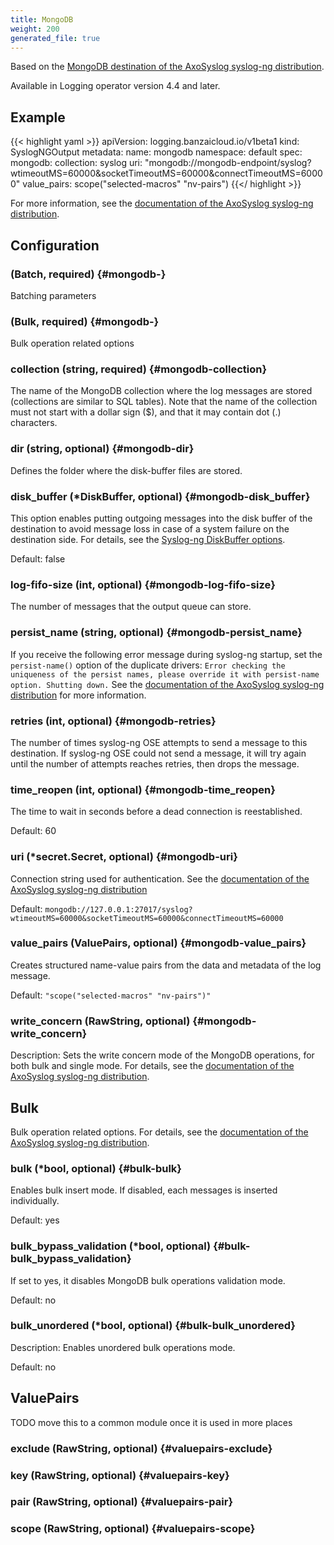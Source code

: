 ```yaml
---
title: MongoDB
weight: 200
generated_file: true
---
```


Based on the [MongoDB destination of the AxoSyslog syslog-ng distribution](https://axoflow.com/docs/axosyslog-core/chapter-destinations/configuring-destinations-mongodb/).

Available in Logging operator version 4.4 and later.

## Example

{{< highlight yaml >}}
apiVersion: logging.banzaicloud.io/v1beta1
kind: SyslogNGOutput
metadata:
  name: mongodb
  namespace: default
spec:
  mongodb:
    collection: syslog
    uri: "mongodb://mongodb-endpoint/syslog?wtimeoutMS=60000&socketTimeoutMS=60000&connectTimeoutMS=60000"
    value_pairs: scope("selected-macros" "nv-pairs")
{{</ highlight >}}

For more information, see the [documentation of the AxoSyslog syslog-ng distribution](https://axoflow.com/docs/axosyslog-core/chapter-destinations/configuring-destinations-mongodb/).


## Configuration

###  (Batch, required) {#mongodb-}

Batching parameters 


###  (Bulk, required) {#mongodb-}

Bulk operation related options 


### collection (string, required) {#mongodb-collection}

The name of the MongoDB collection where the log messages are stored (collections are similar to SQL tables). Note that the name of the collection must not start with a dollar sign ($), and that it may contain dot (.) characters. 


### dir (string, optional) {#mongodb-dir}

Defines the folder where the disk-buffer files are stored. 


### disk_buffer (*DiskBuffer, optional) {#mongodb-disk_buffer}

This option enables putting outgoing messages into the disk buffer of the destination to avoid message loss in case of a system failure on the destination side. For details, see the [Syslog-ng DiskBuffer options](../disk_buffer/).

Default: false

### log-fifo-size (int, optional) {#mongodb-log-fifo-size}

The number of messages that the output queue can store. 


### persist_name (string, optional) {#mongodb-persist_name}

If you receive the following error message during syslog-ng startup, set the `persist-name()` option of the duplicate drivers: `Error checking the uniqueness of the persist names, please override it with persist-name option. Shutting down.` See the [documentation of the AxoSyslog syslog-ng distribution](https://axoflow.com/docs/axosyslog-core/chapter-destinations/configuring-destinations-http-nonjava/reference-destination-http-nonjava/#persist-name) for more information. 


### retries (int, optional) {#mongodb-retries}

The number of times syslog-ng OSE attempts to send a message to this destination. If syslog-ng OSE could not send a message, it will try again until the number of attempts reaches retries, then drops the message. 


### time_reopen (int, optional) {#mongodb-time_reopen}

The time to wait in seconds before a dead connection is reestablished.

Default: 60

### uri (*secret.Secret, optional) {#mongodb-uri}

Connection string used for authentication. See the [documentation of the AxoSyslog syslog-ng distribution](https://axoflow.com/docs/axosyslog-core/chapter-destinations/configuring-destinations-mongodb/reference-destination-mongodb/#mongodb-option-uri) 

Default:  `mongodb://127.0.0.1:27017/syslog?wtimeoutMS=60000&socketTimeoutMS=60000&connectTimeoutMS=60000`

### value_pairs (ValuePairs, optional) {#mongodb-value_pairs}

Creates structured name-value pairs from the data and metadata of the log message.

Default: `"scope("selected-macros" "nv-pairs")"`

### write_concern (RawString, optional) {#mongodb-write_concern}

Description: Sets the write concern mode of the MongoDB operations, for both bulk and single mode. For details, see the [documentation of the AxoSyslog syslog-ng distribution](https://axoflow.com/docs/axosyslog-core/chapter-destinations/configuring-destinations-mongodb/reference-destination-mongodb/#mongodb-option-write-concern). 



## Bulk

Bulk operation related options. For details, see the [documentation of the AxoSyslog syslog-ng distribution](https://axoflow.com/docs/axosyslog-core/chapter-destinations/configuring-destinations-mongodb/reference-destination-mongodb/#mongodb-option-bulk).

### bulk (*bool, optional) {#bulk-bulk}

Enables bulk insert mode. If disabled, each messages is inserted individually.

Default: yes

### bulk_bypass_validation (*bool, optional) {#bulk-bulk_bypass_validation}

If set to yes, it disables MongoDB bulk operations validation mode.

Default: no

### bulk_unordered (*bool, optional) {#bulk-bulk_unordered}

Description: Enables unordered bulk operations mode.

Default: no


## ValuePairs

TODO move this to a common module once it is used in more places

### exclude (RawString, optional) {#valuepairs-exclude}


### key (RawString, optional) {#valuepairs-key}


### pair (RawString, optional) {#valuepairs-pair}


### scope (RawString, optional) {#valuepairs-scope}




